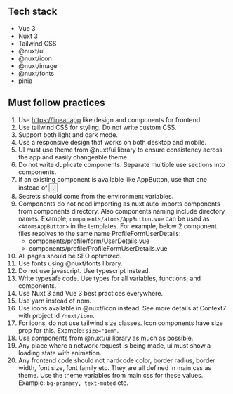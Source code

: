 ## Tech stack
- Vue 3
- Nuxt 3
- Tailwind CSS
- @nuxt/ui
- @nuxt/icon
- @nuxt/image
- @nuxt/fonts
- pinia

## Must follow practices
1. Use https://linear.app like design and components for frontend.
2. Use tailwind CSS for styling. Do not write custom CSS.
3. Support both light and dark mode.
4. Use a responsive design that works on both desktop and mobile.
5. UI must use theme from @nuxt/ui library to ensure consistency across the app and easily changeable theme.
6. Do not write duplicate components. Separate multiple use sections into components.
7. If an existing component is available like AppButton, use that one instead of <button>.
8. Secrets should come from the environment variables.
9. Components do not need importing as nuxt auto imports components from components directory. Also components naming include directory names. Example, `components/atoms/AppButton.vue` can be used as `<AtomsAppButton>` in the templates. For example, below 2 component files resolves to the same name ProfileFormUserDetails:
    - components/profile/form/UserDetails.vue
    - components/profile/ProfileFormUserDetails.vue
10. All pages should be SEO optimized.
11. Use fonts using @nuxt/fonts library.
12. Do not use javascript. Use typescript instead.
13. Write typesafe code. Use types for all variables, functions, and components.
14. Use Nuxt 3 and Vue 3 best practices everywhere.
15. Use yarn instead of npm.
16. Use icons available in @nuxt/icon instead. See more details at Context7 with project id `/nuxt/icon`.
17. For icons, do not use tailwind size classes. Icon components have size prop for this. Example: `size="1em"`.
18. Use components from @nuxt/ui library as much as possible.
19. Any place where a network request is being made, ui must show a loading state with animation.
20. Any frontend code should not hardcode color, border radius, border width, font size, font family etc. They are all defined in main.css as theme. Use the theme variables from main.css for these values. Example: `bg-primary, text-muted` etc.